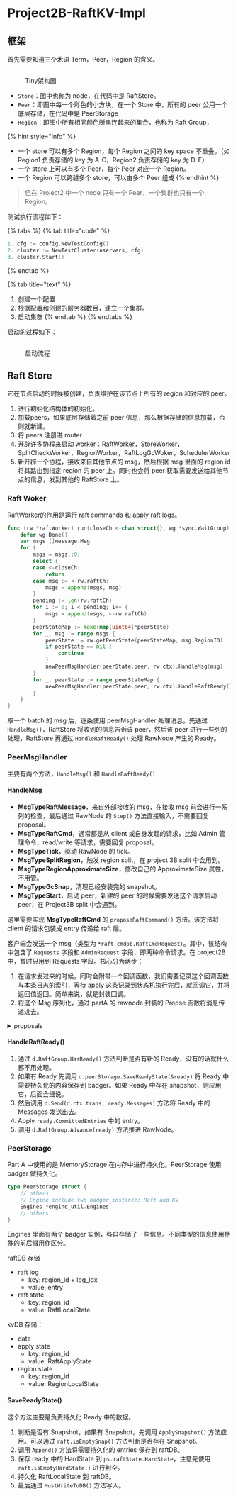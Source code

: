 # Project2B-RaftKV-Impl

## 框架

首先需要知道三个术语 Term，Peer，Region 的含义。

<figure><img src="../../.gitbook/assets/image (1) (1).png" alt=""><figcaption><p>Tiny架构图</p></figcaption></figure>

* `Store`：图中也称为 node，在代码中是 RaftStore。
* `Peer`：即图中每一个彩色的小方块，在一个 Store 中，所有的 peer 公用一个底层存储，在代码中是 PeerStorage
* `Region`：即图中所有相同颜色所串连起来的集合，也称为 Raft Group，

{% hint style="info" %}
* 一个 store 可以有多个 Region，每个 Region 之间的 key space 不重叠。（如 Region1 负责存储的 key 为 A-C，Region2 负责存储的 key 为 D-E）
* 一个 store 上可以有多个 Peer，每个 Peer 对应一个 Region。
* 一个 Region 可以跨越多个 store，可以由多个 Peer 组成
{% endhint %}

> 但在 Project2 中一个 node 只有一个 Peer，一个集群也只有一个 Region。

测试执行流程如下：

{% tabs %}
{% tab title="code" %}
```go
1. cfg := config.NewTestConfig()
2. cluster := NewTestCluster(nservers, cfg)
3. cluster.Start()
```
{% endtab %}

{% tab title="text" %}
1. 创建一个配置
2. 根据配置和创建的服务器数目，建立一个集群。
3. 启动集群
{% endtab %}
{% endtabs %}

启动的过程如下：

<figure><img src="../../.gitbook/assets/image (1).png" alt=""><figcaption><p>启动流程</p></figcaption></figure>

## Raft Store

它在节点启动的时候被创建，负责维护在该节点上所有的 region 和对应的 peer。

1. 进行初始化结构体的初始化。
2. 加载peers，如果底层存储着之前 peer 信息，那么根据存储的信息加载，否则就新建。
3. 将 peers 注册进 router
4. 开辟许多协程来启动 worker：RaftWorker，StoreWorker，SplitCheckWorker，RegionWorker，RaftLogGcWoker，SchedulerWorker
5. 新开辟一个协程，接收来自其他节点的 msg，然后根据 msg 里面的 region id 将其路由到指定 region 的 peer 上。同时也会将 peer 获取需要发送给其他节点的信息，发到其他的 RaftStore 上。

### Raft Woker

RaftWorker的作用是运行 raft commands 和 apply raft logs。

```go
func (rw *raftWorker) run(closeCh <-chan struct{}, wg *sync.WaitGroup) {
	defer wg.Done()
	var msgs []message.Msg
	for {
		msgs = msgs[:0]
		select {
		case <-closeCh:
			return
		case msg := <-rw.raftCh:
			msgs = append(msgs, msg)
		}
		pending := len(rw.raftCh)
		for i := 0; i < pending; i++ {
			msgs = append(msgs, <-rw.raftCh)
		}
		peerStateMap := make(map[uint64]*peerState)
		for _, msg := range msgs {
			peerState := rw.getPeerState(peerStateMap, msg.RegionID)
			if peerState == nil {
				continue
			}
			newPeerMsgHandler(peerState.peer, rw.ctx).HandleMsg(msg)
		}
		for _, peerState := range peerStateMap {
			newPeerMsgHandler(peerState.peer, rw.ctx).HandleRaftReady()
		}
	}
}
```

取一个 batch 的 msg 后，逐条使用 peerMsgHandler 处理消息。先通过 `HandleMsg()`，RaftStore 将收到的信息告诉该 peer，然后该 peer 进行一些列的处理，RaftStore 再通过 `HandleRaftReady()` 处理 RawNode 产生的 Ready。

### PeerMsgHandler

主要有两个方法，`HandleMsg()` 和 `HandleRaftReady()`

#### HandleMsg

* **MsgTypeRaftMessage**，来自外部接收的 msg，在接收 msg 前会进行一系列的检查，最后通过 RawNode 的 `Step()` 方法直接输入，不需要回复 proposal。
* **MsgTypeRaftCmd**，通常都是从 client 或自身发起的请求，比如 Admin 管理命令，read/write 等请求，需要回复 proposal。
* **MsgTypeTick**，驱动 RawNode 的 tick。
* **MsgTypeSplitRegion**，触发 region split，在 project 3B split 中会用到。
* **MsgTypeRegionApproximateSize**，修改自己的 ApproximateSize 属性，不用管。
* **MsgTypeGcSnap**，清理已经安装完的 snapshot。
* **MsgTypeStart**，启动 peer，新建的 peer 的时候需要发送这个请求启动 peer，在 Project3B split 中会遇到。

这里需要实现 **MsgTypeRaftCmd**  的 `proposeRaftCommand()` 方法。该方法将 client 的请求包装成 entry 传递给 raft 层。

客户端会发送一个 msg（类型为 `*raft_cmdpb.RaftCmdRequest`）。其中，该结构中包含了 `Requests` 字段和 `AdminRequest` 字段，即两种命令请求。在 project2B 中，暂时只用到 Requests 字段。核心分为两步：&#x20;

1. 在请求发过来的时候，同时会附带一个回调函数，我们需要记录这个回调函数与本条日志的索引，等待 apply 这条记录到状态机执行完后，就回调它，并将返回值返回。简单来说，就是封装回调。
2. 将这个 Msg 序列化，通过 partA 的 rawnode 封装的 Propse 函数将消息传递进去。

<details>

<summary>proposals</summary>

当上层需要让 peer 执行某条命令时，发过来的请求类型是 RaftCmdRequest，需要执行的命令则全部在 Requests 字段中，但是这个格式并不能直接被 Raft 所执行，需要调用 <mark style="background-color:blue;">proposeRaftCommand()</mark> 方法把类型转化为 Raft 所能执行的数据格式。之后调用 partA 的 Step函数进行执行。

<mark style="color:red;">上层如何知道底层的这些命令真的被执行并且得到命令的执行结果呢？</mark>

proposals 是封装的回调结构体，是一个切片。这就是 callback 的作用。每当 peer 接收到 RaftCmdRequest 时，就会给里面的 Requests 一个 callback，然后封装成 proposal，其中 term 就为该 Requests 对应 entries 生成时的 term、index 就是该 Requests 当前最后一条日志+1

当 rawNode 返回一个 Ready 回去时，说明上述那些 entries 已经完成了同步，因此上层就可以通过 HandleRaftReady 对这些 entries 进行 apply（即执行底层读写命令）。

每执行完一次 apply，都需要对 proposals 中的相应 Index 的 proposal  调用 callback.Done()，表示这条命令已经完成了（如果是 Get 命令还会返回取到的 value），然后从中删除这个 proposal。&#x20;

</details>

#### HandleRaftReady()

1. 通过 `d.RaftGroup.HasReady()` 方法判断是否有新的 Ready，没有的话就什么都不用处理。
2. 如果有 Ready 先调用 `d.peerStorage.SaveReadyState(&ready)` 将 Ready 中需要持久化的内容保存到 badger。如果 Ready 中存在 snapshot，则应用它，后面会细说。
3. 然后调用 `d.Send(d.ctx.trans, ready.Messages)` 方法将 Ready 中的 Messages 发送出去。
4. Apply `ready.CommittedEntries` 中的 entry。
5. 调用 `d.RaftGroup.Advance(ready)` 方法推进 RawNode。



### PeerStorage

Part A 中使用的是 MemoryStorage  在内存中进行持久化。PeerStorage 使用 badger 做持久化。

```go
type PeerStorage struct {
    // others
    // Engine include two badger instance: Raft and Kv
    Engines *engine_util.Engines
    // others
}
```

Engines 里面有两个 badger 实例，各自存储了一些信息。不同类型的信息使用特殊的前后缀用作区分。

raftDB 存储

* raft log
  * key: region\_id + log\_idx
  * value: entry
* raft state
  * key: region\_id
  * value: RaftLocalState

kvDB 存储：

* data
* apply state
  * key: region\_id
  * value: RaftApplyState
* region state
  * key: region\_id
  * value: RegionLocalState

#### SaveReadyState()

这个方法主要是负责持久化 Ready 中的数据。

1. 判断是否有 Snapshot，如果有 Snapshot，先调用 `ApplySnapshot()` 方法应用。可以通过 `raft.isEmptySnap()` 方法判断是否存在 Snapshot。
2. 调用 `Append()` 方法将需要持久化的 entries 保存到 raftDB。
3. 保存 ready 中的 HardState 到 `ps.raftState.HardState`，注意先使用 `raft.isEmptyHardState()` 进行判空。
4. 持久化 RaftLocalState 到 raftDB。
5. 最后通过 `MustWriteToDB()` 方法写入。

